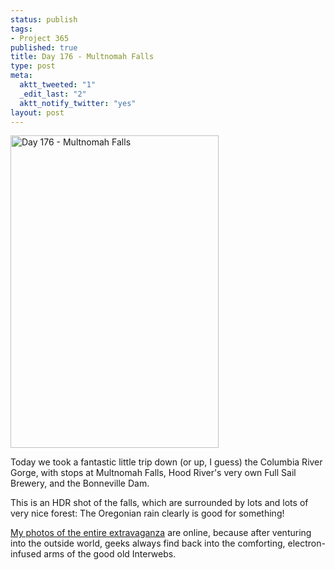 ```yaml
--- 
status: publish
tags: 
- Project 365
published: true
title: Day 176 - Multnomah Falls
type: post
meta: 
  aktt_tweeted: "1"
  _edit_last: "2"
  aktt_notify_twitter: "yes"
layout: post
---
```

<a href="http://www.flickr.com/photos/freeed/5871343105/" title="Day 176 - Multnomah Falls by Fred​, on Flickr"><img src="http://farm6.static.flickr.com/5160/5871343105_5da7256694.jpg" width="333" height="500" alt="Day 176 - Multnomah Falls"/></a>

Today we took a fantastic little trip down (or up, I guess) the Columbia River Gorge, with stops at Multnomah Falls, Hood River's very own Full Sail Brewery, and the Bonneville Dam.

This is an HDR shot of the falls, which are surrounded by lots and lots of very nice forest: The Oregonian rain clearly is good for something!

<a href="http://www.flickr.com/photos/freeed/sets/72157626924154619/">My photos of the entire extravaganza</a> are online, because after venturing into the outside world, geeks always find back into the comforting, electron-infused arms of the good old Interwebs.
